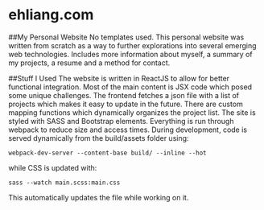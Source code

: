 # ehliang.com

##My Personal Website
No templates used. This personal website was written from scratch as a way to further explorations into several emerging web technologies. Includes more information about myself, a summary of my projects, a resume and a method for contact. 

##Stuff I Used
The website is written in ReactJS to allow for better functional integration. Most of the main content is JSX code which posed some unique challenges. The frontend fetches a json file with a list of projects which makes it easy to update in the future. There are custom mapping functions which dynamically organizes the project list. The site is styled with SASS and Bootstrap elements. Everything is run through webpack to reduce size and access times. During development, code is served dynamically from the build/assets folder using:
```
webpack-dev-server --content-base build/ --inline --hot
```
 while CSS is updated with: 
 ```
 sass --watch main.scss:main.css
 ```
 This automatically updates the file while working on it. 

